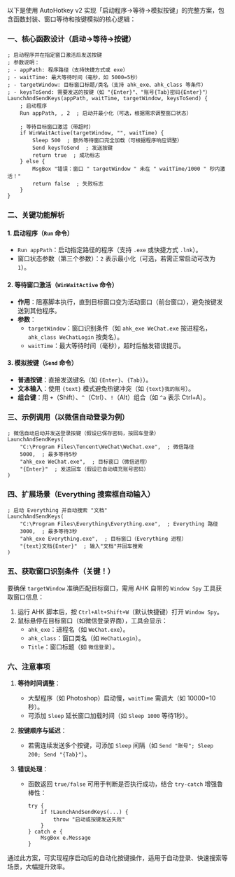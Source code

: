 
以下是使用 AutoHotkey v2 实现「启动程序→等待→模拟按键」的完整方案，包含函数封装、窗口等待和按键模拟的核心逻辑：


### 一、核心函数设计（启动→等待→按键）
```ahk
; 启动程序并在指定窗口激活后发送按键
; 参数说明：
; - appPath: 程序路径（支持快捷方式或 exe）
; - waitTime: 最大等待时间（毫秒，如 5000=5秒）
; - targetWindow: 目标窗口标题/类名（支持 ahk_exe、ahk_class 等条件）
; - keysToSend: 需要发送的按键（如 "{Enter}"、"账号{Tab}密码{Enter}"）
LaunchAndSendKeys(appPath, waitTime, targetWindow, keysToSend) {
    ; 启动程序
    Run appPath, , 2  ; 启动并最小化（可选，根据需求调整窗口状态）

    ; 等待目标窗口激活（带超时）
    if WinWaitActive(targetWindow, "", waitTime) {
        Sleep 500  ; 额外等待窗口完全加载（可根据程序响应调整）
        Send keysToSend  ; 发送按键
        return true  ; 成功标志
    } else {
        MsgBox "错误：窗口 " targetWindow " 未在 " waitTime/1000 " 秒内激活！"
        return false  ; 失败标志
    }
}
```


### 二、关键功能解析
#### 1. 启动程序（`Run` 命令）
- `Run appPath`：启动指定路径的程序（支持 `.exe` 或快捷方式 `.lnk`）。  
- 窗口状态参数（第三个参数）：`2` 表示最小化（可选，若需正常启动可改为 `1`）。  


#### 2. 等待窗口激活（`WinWaitActive` 命令）
- **作用**：阻塞脚本执行，直到目标窗口变为活动窗口（前台窗口），避免按键发送到其他程序。  
- **参数**：  
  - `targetWindow`：窗口识别条件（如 `ahk_exe WeChat.exe` 按进程名，`ahk_class WeChatLogin` 按类名）。  
  - `waitTime`：最大等待时间（毫秒），超时后触发错误提示。  


#### 3. 模拟按键（`Send` 命令）
- **普通按键**：直接发送键名（如 `{Enter}`、`{Tab}`）。  
- **文本输入**：使用 `{text}` 模式避免热键冲突（如 `{text}我的账号`）。  
- **组合键**：用 `+`（Shift）、`^`（Ctrl）、`!`（Alt）组合（如 `^a` 表示 Ctrl+A）。  


### 三、示例调用（以微信自动登录为例）
```ahk
; 微信自动启动并发送登录按键（假设已保存密码，按回车登录）
LaunchAndSendKeys(
    "C:\Program Files\Tencent\WeChat\WeChat.exe",  ; 微信路径
    5000,  ; 最多等待5秒
    "ahk_exe WeChat.exe",  ; 目标窗口（微信进程）
    "{Enter}"  ; 发送回车（假设已自动填充账号密码）
)
```


### 四、扩展场景（Everything 搜索框自动输入）
```ahk
; 启动 Everything 并自动搜索 "文档"
LaunchAndSendKeys(
    "C:\Program Files\Everything\Everything.exe",  ; Everything 路径
    3000,  ; 最多等待3秒
    "ahk_exe Everything.exe",  ; 目标窗口（Everything 进程）
    "{text}文档{Enter}"  ; 输入"文档"并回车搜索
)
```


### 五、获取窗口识别条件（关键！）
要确保 `targetWindow` 准确匹配目标窗口，需用 AHK 自带的 `Window Spy` 工具获取窗口信息：  
1. 运行 AHK 脚本后，按 `Ctrl+Alt+Shift+W`（默认快捷键）打开 `Window Spy`。  
2. 鼠标悬停在目标窗口（如微信登录界面），工具会显示：  
   - `ahk_exe`：进程名（如 `WeChat.exe`）。  
   - `ahk_class`：窗口类名（如 `WeChatLogin`）。  
   - `Title`：窗口标题（如 `微信登录`）。  


### 六、注意事项
1. **等待时间调整**：  
   - 大型程序（如 Photoshop）启动慢，`waitTime` 需调大（如 10000=10秒）。  
   - 可添加 `Sleep` 延长窗口加载时间（如 `Sleep 1000` 等待1秒）。  

2. **按键顺序与延迟**：  
   - 若需连续发送多个按键，可添加 `Sleep` 间隔（如 `Send "账号"; Sleep 200; Send "{Tab}"`）。  

3. **错误处理**：  
   - 函数返回 `true/false` 可用于判断是否执行成功，结合 `try-catch` 增强鲁棒性：  
     ```ahk
     try {
         if !LaunchAndSendKeys(...) {
             throw "启动或按键发送失败"
         }
     } catch e {
         MsgBox e.Message
     }
     ```  


通过此方案，可实现程序启动后的自动化按键操作，适用于自动登录、快速搜索等场景，大幅提升效率。